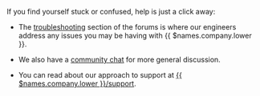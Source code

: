 If you find yourself stuck or confused, help is just a click away:

- The [troubleshooting](https://forums.resin.io/c/troubleshooting) section of the forums is where our engineers address any issues you may be having with {{ $names.company.lower }}.  

- We also have a [community chat](https://gitter.im/resin-io/chat) for more general discussion.

- You can read about our approach to support at [{{ $names.company.lower }}/support](https://resin.io/support).

